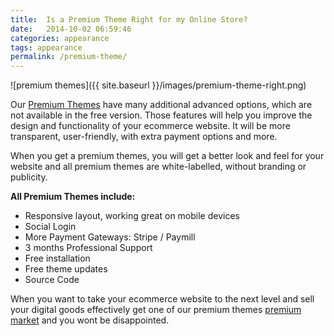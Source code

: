 ```yaml
---
title:  Is a Premium Theme Right for my Online Store?
date:   2014-10-02 06:59:46
categories: appearance
tags: appearance
permalink: /premium-theme/
---
```

![premium themes]({{ site.baseurl }}/images/premium-theme-right.png)

Our [Premium Themes](https://open-eshop.com/market/) have many additional advanced options, which are not available in the free version. Those features will help you improve the design and functionality of your ecommerce website. It will be more transparent, user-friendly, with extra payment options and more.

When you get a premium themes, you will get a better look and feel for your website and all premium themes are white-labelled, without branding or publicity.

**All Premium Themes include:**

+ Responsive layout, working great on mobile devices
+ Social Login
+ More Payment Gateways: Stripe / Paymill
+ 3 months Professional Support
+ Free installation
+ Free theme updates
+ Source Code

When you want to take your ecommerce website to the next level and sell your digital goods effectively get one of our premium themes [premium market](https://open-eshop.com/market/) and you wont be disappointed.

























